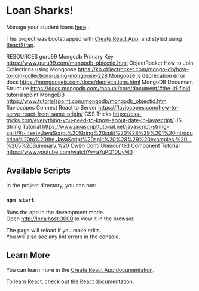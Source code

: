 # Loan Sharks!

Manage your student loans <a href="https://loaning-sharks.herokuapp.com/" target="_blank" rel="noopener noreferrer">here</a>...

This project was bootstrapped with [Create React App](https://github.com/facebook/create-react-app), and styled using [ReactStrap](https://reactstrap.github.io/).

RESOURCES
guru99 Mongodb Primary Key https://www.guru99.com/mongodb-objectid.html
ObjectRocket How to Join Collections using Mongoose https://kb.objectrocket.com/mongo-db/how-to-join-collections-using-mongoose-228
Mongoose.js deprecation error docs https://mongoosejs.com/docs/deprecations.html
MongoDB Document Structure https://docs.mongodb.com/manual/core/document/#the-id-field
tutorialspoint MongoDB https://www.tutorialspoint.com/mongodb/mongodb_objectid.htm
flaviocopes Connect React to Server https://flaviocopes.com/how-to-serve-react-from-same-origin/
CSS Tricks https://css-tricks.com/everything-you-need-to-know-about-date-in-javascript/
JS String Tutorial https://www.javascripttutorial.net/javascript-string-split/#:~:text=JavaScript%20String%20split%20%28%29%201%20Introduction%20to%20the,JavaScript%20split%20%28%29%20examples.%20...%205%20Summary.%20
Owen Conti Unmounted Component Tutorial https://www.youtube.com/watch?v=a7uPQ10UyM0

## Available Scripts

In the project directory, you can run:

### `npm start`

Runs the app in the development mode.\
Open [http://localhost:3000](http://localhost:3000) to view it in the browser.

The page will reload if you make edits.\
You will also see any lint errors in the console.

## Learn More

You can learn more in the [Create React App documentation](https://facebook.github.io/create-react-app/docs/getting-started).

To learn React, check out the [React documentation](https://reactjs.org/).
